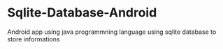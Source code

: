 # Sqlite-Database-Android
Android app using java programmning language 
using sqlite database to store informations 
